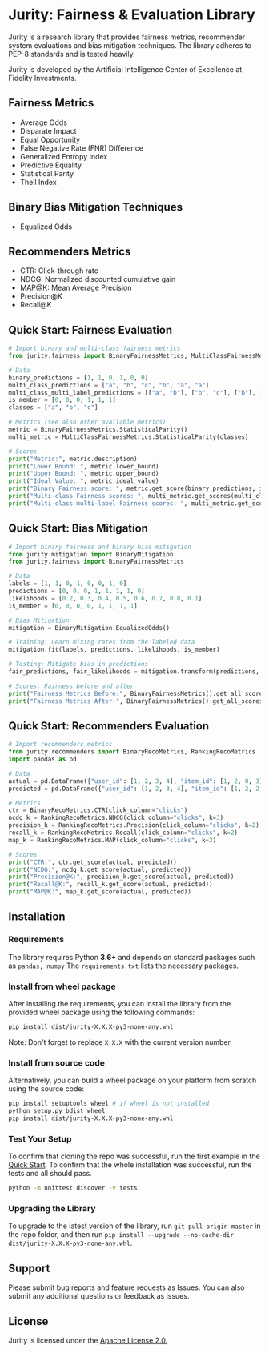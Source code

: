 # Jurity: Fairness & Evaluation Library

Jurity is a research library that provides fairness metrics, recommender system evaluations and bias mitigation techniques. The library adheres to PEP-8 standards and is tested heavily. 

Jurity is developed by the Artificial Intelligence Center of Excellence at Fidelity Investments.

## Fairness Metrics
* Average Odds
* Disparate Impact
* Equal Opportunity
* False Negative Rate (FNR) Difference
* Generalized Entropy Index
* Predictive Equality
* Statistical Parity
* Theil Index

## Binary Bias Mitigation Techniques
* Equalized Odds

## Recommenders Metrics
* CTR: Click-through rate 
* NDCG: Normalized discounted cumulative gain
* MAP@K: Mean Average Precision
* Precision@K
* Recall@K

## Quick Start: Fairness Evaluation

```python
# Import binary and multi-class fairness metrics
from jurity.fairness import BinaryFairnessMetrics, MultiClassFairnessMetrics

# Data
binary_predictions = [1, 1, 0, 1, 0, 0]
multi_class_predictions = ["a", "b", "c", "b", "a", "a"]
multi_class_multi_label_predictions = [["a", "b"], ["b", "c"], ["b"], ["a", "b"], ["c", "a"], ["c"]]
is_member = [0, 0, 0, 1, 1, 1]
classes = ["a", "b", "c"]

# Metrics (see also other available metrics)
metric = BinaryFairnessMetrics.StatisticalParity()
multi_metric = MultiClassFairnessMetrics.StatisticalParity(classes)

# Scores
print("Metric:", metric.description)
print("Lower Bound: ", metric.lower_bound)
print("Upper Bound: ", metric.upper_bound)
print("Ideal Value: ", metric.ideal_value)
print("Binary Fairness score: ", metric.get_score(binary_predictions, is_member))
print("Multi-class Fairness scores: ", multi_metric.get_scores(multi_class_predictions, is_member))
print("Multi-class multi-label Fairness scores: ", multi_metric.get_scores(multi_class_multi_label_predictions, is_member))
```

## Quick Start: Bias Mitigation

```python
# Import binary fairness and binary bias mitigation
from jurity.mitigation import BinaryMitigation
from jurity.fairness import BinaryFairnessMetrics

# Data
labels = [1, 1, 0, 1, 0, 0, 1, 0]
predictions = [0, 0, 0, 1, 1, 1, 1, 0]
likelihoods = [0.2, 0.3, 0.4, 0.5, 0.6, 0.7, 0.8, 0.1]
is_member = [0, 0, 0, 0, 1, 1, 1, 1]

# Bias Mitigation
mitigation = BinaryMitigation.EqualizedOdds()

# Training: Learn mixing rates from the labeled data
mitigation.fit(labels, predictions, likelihoods, is_member)

# Testing: Mitigate bias in predictions
fair_predictions, fair_likelihoods = mitigation.transform(predictions, likelihoods, is_member)

# Scores: Fairness before and after
print("Fairness Metrics Before:", BinaryFairnessMetrics().get_all_scores(labels, predictions, is_member), '\n'+30*'-')
print("Fairness Metrics After:", BinaryFairnessMetrics().get_all_scores(labels, fair_predictions, is_member))
```

## Quick Start: Recommenders Evaluation

```python
# Import recommenders metrics
from jurity.recommenders import BinaryRecoMetrics, RankingRecoMetrics
import pandas as pd

# Data
actual = pd.DataFrame({"user_id": [1, 2, 3, 4], "item_id": [1, 2, 0, 3], "clicks": [0, 1, 0, 0]})
predicted = pd.DataFrame({"user_id": [1, 2, 3, 4], "item_id": [1, 2, 2, 3], "clicks": [0.8, 0.7, 0.8, 0.7]})

# Metrics
ctr = BinaryRecoMetrics.CTR(click_column="clicks")
ncdg_k = RankingRecoMetrics.NDCG(click_column="clicks", k=3)
precision_k = RankingRecoMetrics.Precision(click_column="clicks", k=2)
recall_k = RankingRecoMetrics.Recall(click_column="clicks", k=2)
map_k = RankingRecoMetrics.MAP(click_column="clicks", k=2)

# Scores
print("CTR:", ctr.get_score(actual, predicted))
print("NCDG:", ncdg_k.get_score(actual, predicted))
print("Precision@K:", precision_k.get_score(actual, predicted))
print("Recall@K:", recall_k.get_score(actual, predicted))
print("MAP@K:", map_k.get_score(actual, predicted))
```

## Installation

### Requirements

The library requires Python **3.6+** and depends on standard packages such as ```pandas, numpy``` 
The ``requirements.txt`` lists the necessary packages. 

### Install from wheel package

After installing the requirements, you can install the library from the provided wheel package using the following commands:

```bash
pip install dist/jurity-X.X.X-py3-none-any.whl
```
Note: Don't forget to replace ``X.X.X`` with the current version number.

### Install from source code

Alternatively, you can build a wheel package on your platform from scratch using the source code:

```bash
pip install setuptools wheel # if wheel is not installed
python setup.py bdist_wheel
pip install dist/jurity-X.X.X-py3-none-any.whl
```

### Test Your Setup
To confirm that cloning the repo was successful, run the first example in the [Quick Start](#quick-start-fairness-evaluation). 
To confirm that the whole installation was successful, run the tests and all should pass. 

```bash
python -m unittest discover -v tests
```

### Upgrading the Library

To upgrade to the latest version of the library, run ``git pull origin master`` in the repo folder,
and then run ``pip install --upgrade --no-cache-dir dist/jurity-X.X.X-py3-none-any.whl``.

## Support
Please submit bug reports and feature requests as Issues. You can also submit any additional questions or feedback as issues.

## License
Jurity is licensed under the [Apache License 2.0.](https://github.com/fidelity/jurity/blob/master/LICENSE)
